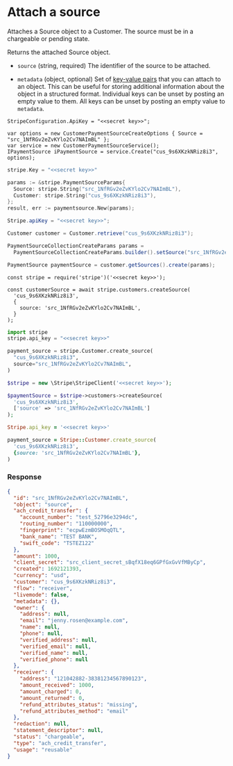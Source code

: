 # Attach a source

Attaches a Source object to a Customer. The source must be in a chargeable or pending state.

Returns the attached Source object.

- `source` (string, required)
  The identifier of the source to be attached.

- `metadata` (object, optional)
  Set of [key-value pairs](https://docs.stripe.com/docs/api/metadata.md) that you can attach to an object. This can be useful for storing additional information about the object in a structured format. Individual keys can be unset by posting an empty value to them. All keys can be unset by posting an empty value to `metadata`.

```dotnet
StripeConfiguration.ApiKey = "<<secret key>>";

var options = new CustomerPaymentSourceCreateOptions { Source = "src_1NfRGv2eZvKYlo2Cv7NAImBL" };
var service = new CustomerPaymentSourceService();
IPaymentSource iPaymentSource = service.Create("cus_9s6XKzkNRiz8i3", options);
```

```go
stripe.Key = "<<secret key>>"

params := &stripe.PaymentSourceParams{
  Source: stripe.String("src_1NfRGv2eZvKYlo2Cv7NAImBL"),
  Customer: stripe.String("cus_9s6XKzkNRiz8i3"),
};
result, err := paymentsource.New(params);
```

```java
Stripe.apiKey = "<<secret key>>";

Customer customer = Customer.retrieve("cus_9s6XKzkNRiz8i3");

PaymentSourceCollectionCreateParams params =
  PaymentSourceCollectionCreateParams.builder().setSource("src_1NfRGv2eZvKYlo2Cv7NAImBL").build();

PaymentSource paymentSource = customer.getSources().create(params);
```

```node
const stripe = require('stripe')('<<secret key>>');

const customerSource = await stripe.customers.createSource(
  'cus_9s6XKzkNRiz8i3',
  {
    source: 'src_1NfRGv2eZvKYlo2Cv7NAImBL',
  }
);
```

```python
import stripe
stripe.api_key = "<<secret key>>"

payment_source = stripe.Customer.create_source(
  "cus_9s6XKzkNRiz8i3",
  source="src_1NfRGv2eZvKYlo2Cv7NAImBL",
)
```

```php
$stripe = new \Stripe\StripeClient('<<secret key>>');

$paymentSource = $stripe->customers->createSource(
  'cus_9s6XKzkNRiz8i3',
  ['source' => 'src_1NfRGv2eZvKYlo2Cv7NAImBL']
);
```

```ruby
Stripe.api_key = '<<secret key>>'

payment_source = Stripe::Customer.create_source(
  'cus_9s6XKzkNRiz8i3',
  {source: 'src_1NfRGv2eZvKYlo2Cv7NAImBL'},
)
```

### Response

```json
{
  "id": "src_1NfRGv2eZvKYlo2Cv7NAImBL",
  "object": "source",
  "ach_credit_transfer": {
    "account_number": "test_52796e3294dc",
    "routing_number": "110000000",
    "fingerprint": "ecpwEzmBOSMOqQTL",
    "bank_name": "TEST BANK",
    "swift_code": "TSTEZ122"
  },
  "amount": 1000,
  "client_secret": "src_client_secret_sBqfX18eq6GPfGxGvVfMByCp",
  "created": 1692121393,
  "currency": "usd",
  "customer": "cus_9s6XKzkNRiz8i3",
  "flow": "receiver",
  "livemode": false,
  "metadata": {},
  "owner": {
    "address": null,
    "email": "jenny.rosen@example.com",
    "name": null,
    "phone": null,
    "verified_address": null,
    "verified_email": null,
    "verified_name": null,
    "verified_phone": null
  },
  "receiver": {
    "address": "121042882-38381234567890123",
    "amount_received": 1000,
    "amount_charged": 0,
    "amount_returned": 0,
    "refund_attributes_status": "missing",
    "refund_attributes_method": "email"
  },
  "redaction": null,
  "statement_descriptor": null,
  "status": "chargeable",
  "type": "ach_credit_transfer",
  "usage": "reusable"
}
```